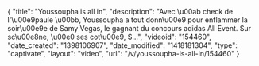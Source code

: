 {
    "title": "Youssoupha is all in",
    "description": "Avec \u00ab check de l'\u00e9paule \u00bb, Youssoupha a tout donn\u00e9 pour enflammer la soir\u00e9e de Samy Vegas, le gagnant du concours adidas All Event. Sur sc\u00e8ne, \u00e0 ses cot\u00e9, S...",
    "videoid": "154460",
    "date_created": "1398106907",
    "date_modified": "1418181304",
    "type": "captivate",
    "layout": "video",
    "url": "\/v\/youssoupha-is-all-in\/154460"
}